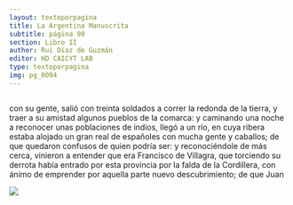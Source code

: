 ```yaml
---
layout: textoporpagina
title: La Argentina Manuscrita
subtitle: página 90
section: Libro II
author: Rui Díaz de Guzmán
editor: HD CAICYT LAB
type: textoporpagina
img: pg_0094
---
```


<div class="row">
    <div class="column">
<p>con su gente, salió con treinta soldados a correr la redonda de la tierra, y traer a su amistad algunos pueblos de la comarca: y caminando una noche a reconocer unas poblaciones de indios, llegó a un río, en cuya ribera estaba alojado un gran real de españoles con mucha gente y caballos; de que quedaron confusos de quien podría ser: y reconociéndole de más cerca, vinieron a entender que era Francisco de Villagra, que torciendo su derrota había entrado por esta provincia por la falda de la Cordillera, con ánimo de emprender por aquella parte nuevo descubrimiento; de que Juan </div>

<div class="column">
<a href="{{site.baseurl}}/assets/img/argentina_manuscrita/{{page.img}}.jpg"><img src="{{site.baseurl}}/assets/img/argentina_manuscrita/{{page.img}}.jpg"></a>
    </div>
</div>